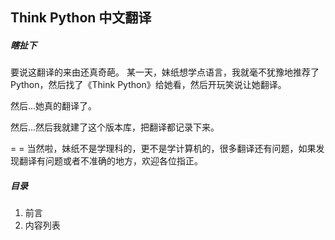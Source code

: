 Think Python 中文翻译
----------------------

##### 瞎扯下

要说这翻译的来由还真奇葩。
某一天，妹纸想学点语言，我就毫不犹豫地推荐了Python，然后找了《Think Python》给她看，然后开玩笑说让她翻译。

然后...她真的翻译了。

然后...然后我就建了这个版本库，把翻译都记录下来。

= = 当然啦，妹纸不是学理科的，更不是学计算机的，很多翻译还有问题，如果发现翻译有问题或者不准确的地方，欢迎各位指正。


##### 目录

 1. 前言
 1. 内容列表
